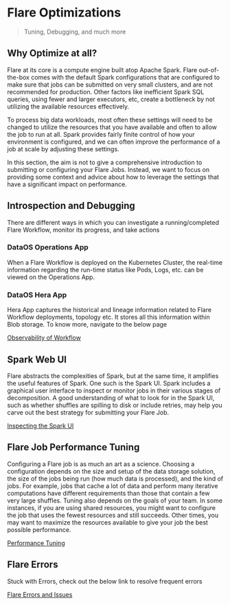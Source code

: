 # Flare Optimizations

> Tuning, Debugging, and much more
> 

## Why Optimize at all?

Flare at its core is a compute engine built atop Apache Spark. Flare out-of-the-box comes with the default Spark configurations that are configured to make sure that jobs can be submitted on very small clusters, and are not recommended for production. Other factors like inefficient Spark SQL queries, using fewer and larger executors, etc, create a bottleneck by not utilizing the available resources effectively. 

To process big data workloads, most often these settings will need to be changed to utilize the resources that you
have available and often to allow the job to run at all. Spark provides fairly finite control of how your environment is configured, and we can often improve the performance of a job at scale by adjusting these settings.

In this section, the aim is not to give a comprehensive introduction to submitting or configuring your Flare Jobs. Instead, we want to focus on providing some context and advice about how to leverage the settings that have a significant impact on performance. 

## Introspection and Debugging

There are different ways in which you can investigate a running/completed Flare Workflow, monitor its progress, and take actions

### **DataOS Operations App**

When a Flare Workflow is deployed on the Kubernetes Cluster, the real-time information regarding the run-time status like Pods, Logs, etc. can be viewed on the Operations App. 

### **DataOS Hera App**

Hera App captures the historical and lineage information related to Flare Workflow deployments, topology etc.  It stores all this information within Blob storage. To know more, navigate to the below page

[Observability of Workflow ](/resources/stacks/flare/optimizations/observability_of_workflow/)

## Spark Web UI

Flare abstracts the complexities of Spark, but at the same time, it amplifies the useful features of Spark. One such is the Spark UI. Spark includes a graphical user interface to inspect or monitor jobs in their various stages of decomposition. A good understanding of what to look for in the Spark UI, such as whether shuffles are spilling to disk or include retries, may help you carve out the best strategy for submitting your Flare Job. 

[Inspecting the Spark UI](/resources/stacks/flare/optimizations/inspecting_the_spark_ui/)

## Flare Job Performance Tuning

Configuring a Flare job is as much an art as a science. Choosing a configuration depends on the size and setup of the data storage solution, the size of the jobs being run (how much data is processed), and the kind of jobs. For example, jobs that cache a lot of data and perform many iterative computations have different requirements than those that contain a few very large shuffles. Tuning also depends on the goals of your team. In some instances, if you are using shared resources, you might want to configure the job that uses the fewest resources and still succeeds. Other times, you may want to maximize the resources available to give your job the best possible performance. 

[Performance Tuning](/resources/stacks/flare/optimizations/performance_tuning/)

## Flare Errors

Stuck with Errors, check out the below link to resolve frequent errors

[Flare Errors and Issues](/resources/stacks/flare/optimizations/errors_and_issues/)